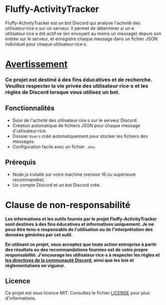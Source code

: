 # Fluffy-ActivityTracker
Fluffy-ActivityTracker est un bot Discord qui analyse l'activité des utilisateur·rice·s sur un serveur. Il permet de déterminer si un·e utilisateur·rice a été actif·ve (en envoyant au moins un message) depuis son entrée sur le serveur, et enregistre chaque message dans un fichier JSON individuel pour chaque utilisateur·rice·s.

# [Avertissement](https://support.discord.com/hc/en-us/articles/18210965981847-Discord-Warning-System#h_01HD4SVGAFZKN50P6BHNPPFFR0)
### **Ce projet est destiné à des fins éducatives et de recherche. Veuillez respecter la vie privée des utilisateur·rice·s et les règles de Discord lorsque vous utilisez un bot.**


## Fonctionnalités

- Suivi de l'activité des utilisateur·rice·s sur le serveur Discord.
- Création automatique de fichiers JSON pour chaque message d'utilisateur·rice.
- Dossier `Users` créé automatiquement pour stocker les fichiers des messages.
- Configuration facile avec un fichier `.env`.

## Prérequis

- Node.js installé sur votre machine (version 16 ou supérieure recommandée).
- Un compte Discord et un bot Discord créé.


# Clause de non-responsabilité
**Les informations et les outils fournis par le projet Fluffy-ActivityTracker sont destinés à des fins éducatives et informatives uniquement. Je ne peux être tenu·e responsable de l'utilisation ou de l'interprétation des données générées par cet outil.**

**En utilisant ce projet, vous acceptez que toute action entreprise à partir des résultats ou des recommandations fournies est de votre propre responsabilité. J'encourage les utilisateur·rice·s à respecter les règles et [les directives de la communauté Discord](https://support.discord.com/hc/fr/articles/360035969312-Lignes-de-conduite-des-serveurs-communautaires), ainsi que les lois et réglementations en vigueur.**


## Licence
Ce projet est sous licence MIT. Consultez le fichier [LICENSE](https://github.com/PotiteBulle/Fluffy-ActivityTracker/blob/main/LICENSE) pour plus d'informations.